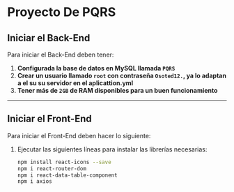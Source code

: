 # Proyecto De PQRS


## Iniciar el Back-End

Para iniciar el Back-End deben tener:

1. **Configurada la base de datos en MySQL llamada `PQRS`**
2. **Crear un usuario llamado `root` con contraseña `Osoted12.`, ya lo adaptan a el su su servidor en el aplicattion.yml**
3. **Tener más de `2GB` de RAM disponibles para un buen funcionamiento**

---

## Iniciar el Front-End

Para iniciar el Front-End deben hacer lo siguiente:

1. Ejecutar las siguientes líneas para instalar las librerías necesarias:

    ```sh
    npm install react-icons --save
    npm i react-router-dom
    npm i react-data-table-component
    npm i axios
    ```
